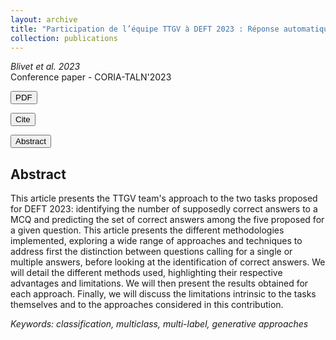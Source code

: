```yaml
---
layout: archive
title: "Participation de l’équipe TTGV à DEFT 2023 : Réponse automatique à des QCM issus d’examens en pharmacie"
collection: publications
---
```


_Blivet et al. 2023_  
Conference paper - CORIA-TALN'2023  
<form action="http://talnarchives.atala.org/ateliers/2023/DEFT/480090.pdf" method="get" target="_blank"><button type="submit">PDF</button></form>
<form action="https://B-Gendron.github.io/files/ref_deft.txt" method="get" target="_blank"><button type="submit">Cite</button></form>
<form action="http://talnarchives.atala.org/ateliers/2023/DEFT/480090.html" method="get" target="_blank"><button type="submit">Abstract</button></form>


## Abstract

This article presents the TTGV team's approach to the two tasks proposed for DEFT 2023: identifying the number of supposedly correct answers to a MCQ and predicting the set of correct answers among the five proposed for a given question. This article presents the different methodologies implemented, exploring a wide range of approaches and techniques to address first the distinction between questions calling for a single or multiple answers, before looking at the identification of correct answers. We will detail the different methods used, highlighting their respective advantages and limitations. We will then present the results obtained for each approach. Finally, we will discuss the limitations intrinsic to the tasks themselves and to the approaches considered in this contribution.

*Keywords: classification, multiclass, multi-label, generative approaches*
